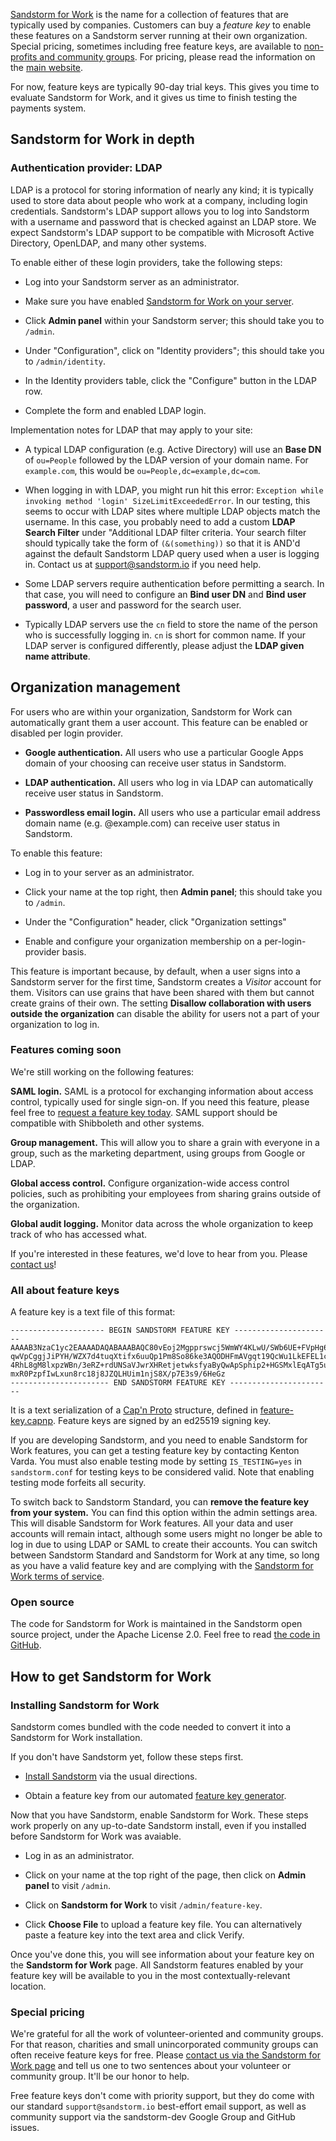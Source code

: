 [Sandstorm for Work](https://sandstorm.io/business) is the name for a collection of features that
are typically used by companies. Customers can buy a _feature key_ to enable these features on a
Sandstorm server running at their own organization. Special pricing, sometimes including free
feature keys, are available to [non-profits and community groups](#special-pricing). For pricing,
please read the information on the [main website](https://sandstorm.io/business).

For now, feature keys are typically 90-day trial keys. This gives you time to evaluate Sandstorm for
Work, and it gives us time to finish testing the payments system.

## Sandstorm for Work in depth

### Authentication provider: LDAP

LDAP is a protocol for storing information of nearly any kind; it is typically used to store data
about people who work at a company, including login credentials.  Sandstorm's LDAP support allows
you to log into Sandstorm with a username and password that is checked against an LDAP store. We
expect Sandstorm's LDAP support to be compatible with Microsoft Active Directory, OpenLDAP, and many
other systems.

To enable either of these login providers, take the following steps:

- Log into your Sandstorm server as an administrator.

- Make sure you have enabled [Sandstorm for Work on your server](#enabling-sandstorm-for-work).

- Click **Admin panel** within your Sandstorm server; this should take you to `/admin`.

- Under "Configuration", click on "Identity providers"; this should take you to `/admin/identity`.

- In the Identity providers table, click the "Configure" button in the LDAP row.

- Complete the form and enabled LDAP login.

Implementation notes for LDAP that may apply to your site:

- A typical LDAP configuration (e.g. Active Directory) will use an **Base DN** of
  `ou=People` followed by the LDAP version of your domain name. For `example.com`, this would be
  `ou=People,dc=example,dc=com`.

- When logging in with LDAP, you might run hit this error: `Exception while invoking method 'login'
  SizeLimitExceededError`. In our testing, this seems to occur with LDAP sites where multiple LDAP
  objects match the username. In this case, you probably need to add a custom **LDAP Search
  Filter** under "Additional LDAP filter criteria. Your search filter should typically take the form
  of `(&(something))` so that it is AND'd against the default Sandstorm LDAP query used when a user
  is logging in. Contact us at support@sandstorm.io if you need help.

- Some LDAP servers require authentication before permitting a search. In that case, you will need
  to configure an **Bind user DN** and **Bind user password**, a user and password for the search
  user.

- Typically LDAP servers use the `cn` field to store the name of the person who is successfully
  logging in. `cn` is short for common name. If your LDAP server is configured differently, please
  adjust the **LDAP given name attribute**.

## Organization management

For users who are within your organization, Sandstorm for Work can automatically grant them a user
account. This feature can be enabled or disabled per login provider.

- **Google authentication.** All users who use a particular Google Apps domain of your choosing can
  receive user status in Sandstorm.

- **LDAP authentication.** All users who log in via LDAP can automatically receive user status in
  Sandstorm.

- **Passwordless email login.** All users who use a particular email address domain name
  (e.g. @example.com) can receive user status in Sandstorm.

To enable this feature:

- Log in to your server as an administrator.

- Click your name at the top right, then **Admin panel**; this should take you to `/admin`.

- Under the "Configuration" header, click "Organization settings"

- Enable and configure your organization membership on a per-login-provider basis.

This feature is important because, by default, when a user signs into a Sandstorm server for the
first time, Sandstorm creates a _Visitor_ account for them. Visitors can use grains that have been
shared with them but cannot create grains of their own. The setting **Disallow collaboration with
users outside the organization** can disable the ability for users not a part of your organization
to log in.

### Features coming soon

We're still working on the following features:

**SAML login.** SAML is a protocol for exchanging information about access control, typically used
for single sign-on. If you need this feature, please feel free to [request a feature key
today](https://sandstorm.io/business). SAML support should be compatible with Shibboleth and other
systems.

**Group management.** This will allow you to share a grain with everyone in a group, such as the
marketing department, using groups from Google or LDAP.

**Global access control.** Configure organization-wide access control policies, such as prohibiting
your employees from sharing grains outside of the organization.

**Global audit logging.** Monitor data across the whole organization to keep track of who has
accessed what.

If you're interested in these features, we'd love to hear from you. Please [contact
us](https://sandstorm.io/business)!

### All about feature keys

A feature key is a text file of this format:

```
--------------------- BEGIN SANDSTORM FEATURE KEY ----------------------
AAAAB3NzaC1yc2EAAAADAQABAAABAQC80vEoj2Mgpprswcj5WmWY4KLwU/SWb6UE+FVpHg6+
qwVpCggjJiPYH/WZX7d4tuqXtifx6uuQp1Pm8So86ke3AQODHFmAVgqt19QcWu1LkEFEL1c2
4RhL8gM8lxpzWBn/3eRZ+rdUNSaVJwrXHRetjetwksfyaByQwApSphip2+HGSMxlEqATg5uh
mxR0PzpfIwLxun8rc18j8JZQLHUim1njS8X/p7E3s9/6HeGz
---------------------- END SANDSTORM FEATURE KEY -----------------------
```

It is a text serialization of a [Cap'n Proto](https://capnproto.org/) structure, defined in
[feature-key.capnp](https://github.com/sandstorm-io/sandstorm/blob/master/src/sandstorm/feature-key.capnp).
Feature keys are signed by an ed25519 signing key.

If you are developing Sandstorm, and you need to enable Sandstorm for Work features, you can get a
testing feature key by contacting Kenton Varda. You must also enable testing mode by setting
`IS_TESTING=yes` in `sandstorm.conf` for testing keys to be considered valid. Note that enabling
testing mode forfeits all security.

To switch back to Sandstorm Standard, you can **remove the feature key from your system.** You can
find this option within the admin settings area. This will disable Sandstorm for Work features. All
your data and user accounts will remain intact, although some users might no longer be able to log
in due to using LDAP or SAML to create their accounts. You can switch between Sandstorm Standard and
Sandstorm for Work at any time, so long as you have a valid feature key and are complying with the
[Sandstorm for Work terms of service](https://work.sandstorm.io/terms).

### Open source

The code for Sandstorm for Work is maintained in the Sandstorm open source project, under the Apache
License 2.0. Feel free to read [the code in GitHub](https://github.com/sandstorm-io/sandstorm).

## How to get Sandstorm for Work

### Installing Sandstorm for Work

Sandstorm comes bundled with the code needed to convert it into a Sandstorm for Work installation.

If you don't have Sandstorm yet, follow these steps first.

- [Install Sandstorm](https://sandstorm.io/install) via the usual directions.

- Obtain a feature key from our automated [feature key generator](https://sandstorm.io/get-feature-key).

Now that you have Sandstorm, enable Sandstorm for Work. These steps work properly on any up-to-date
Sandstorm install, even if you installed before Sandstorm for Work was avaiable.

- Log in as an administrator.

- Click on your name at the top right of the page, then click on **Admin panel** to visit `/admin`.

- Click on **Sandstorm for Work** to visit `/admin/feature-key`.

- Click **Choose File** to upload a feature key file. You can alternatively paste a feature key into
  the text area and click Verify.

Once you've done this, you will see information about your feature key on the **Sandstorm for Work**
page. All Sandstorm features enabled by your feature key will be available to you in the most
contextually-relevant location.

### Special pricing

We're grateful for all the work of volunteer-oriented and community groups. For that reason,
charities and small unincorporated community groups can often receive feature keys for free. Please
[contact us via the Sandstorm for Work page](https://sandstorm.io/business) and tell us one to two
sentences about your volunteer or community group. It'll be our honor to help.

Free feature keys don't come with priority support, but they do come with our standard
`support@sandstorm.io` best-effort email support, as well as community support via the sandstorm-dev
Google Group and GitHub issues.
